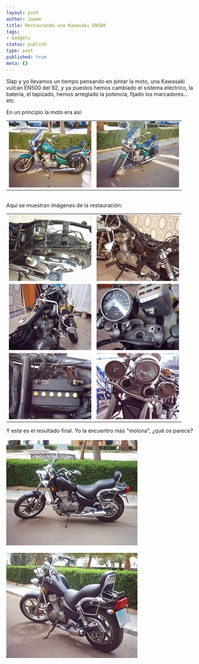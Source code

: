 ```yaml
---
layout: post
author: Jaume
title: Restaurando una Kawasaki EN500
tags:
- Gadgets
status: publish
type: post
published: true
meta: {}
---
```

Slap y yo llevamos un tiempo pensando en pintar la moto, una Kawasaki vulcan EN500 del 92, y ya puestos hemos cambiado el sistema eléctrico, la batería, el tapizado, hemos arreglado la potencia, fijado los marcadores... etc.

En un principio la moto era así:<br />
<table width="100%"><tr><td><img src="../images_posts/vulcan1.jpg" alt="Kawasaki EN500" class="center"/></td>
<td><img src="../images_posts/vulcan2.jpg" alt="Kawasaki EN500" class="center"/></td></tr></table><br />
Aquí se muestran imágenes de la restauración:<table width="100%"><tr><td><img src="../images_posts/vulcan3.jpg" alt="Kawasaki EN500" class="center"/></td>
<td><img src="../images_posts/vulcan4.jpg" alt="Kawasaki EN500" class="center"/></td></tr>
<tr><td><img src="../images_posts/vulcan5.jpg" alt="Kawasaki EN500" class="center"/></td>
<td><img src="../images_posts/vulcan6.jpg" alt="Kawasaki EN500" class="center"/></td></tr>
<tr><td><img src="../images_posts/vulcan7.jpg" alt="Kawasaki EN500" class="center"/></td>
<td><img src="../images_posts/vulcan8.jpg" alt="Kawasaki EN500" class="center"/></td></tr></table>
Y este es el resultado final. Yo la encuentro más "molona", ¿qué os parece?<br /><br />
<img src="../images_posts/vulcan9.jpg" alt="Kawasaki EN500" class="center" /><br /><br />
<img src="../images_posts/vulcan10.jpg" alt="Kawasaki EN500" class="center"/><br />


